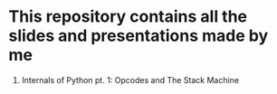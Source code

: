 This repository contains all the slides and presentations made by me
====================================================================

1. Internals of Python pt. 1: Opcodes and The Stack Machine
